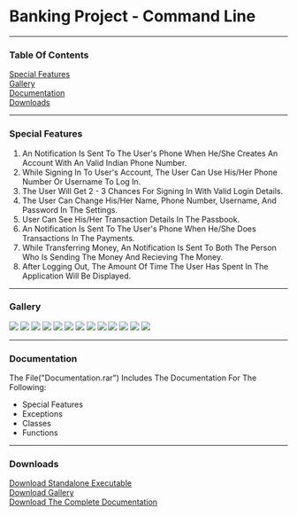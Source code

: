 <h1>Banking Project - Command Line</h1><hr>
<h3 id="toc">Table Of Contents</h3>
<a href="#sf">Special Features</a><br>
<a href="#glry">Gallery</a><br>
<a href="#docs">Documentation</a><br>
<a href="#downloads">Downloads</a><br><hr>
<h3 id="sf">Special Features</h3>
<ol>
    <li>An Notification Is Sent To The User's Phone When
    He/She Creates An Account With An Valid Indian Phone Number.</li>
    <li>While Signing In To User's Account, The User Can Use
    His/Her Phone Number Or Username To Log In.</li>
    <li>The User Will Get 2 - 3 Chances For Signing In With
    Valid Login Details.</li>
    <li>The User Can Change His/Her Name, Phone Number, Username,
    And Password In The Settings.</li>
    <li>User Can See His/Her Transaction Details In The Passbook.</li>
    <li>An Notification Is Sent To The User's Phone When He/She Does 
    Transactions In The Payments.</li>
    <li>While Transferring Money, An Notification Is Sent To Both The Person Who
    Is Sending The Money And Recieving The Money.</li>
    <li>After Logging Out, The Amount Of Time The User Has Spent In The Application
    Will Be Displayed.</li>
</ol><hr>
<h3 id="glry">Gallery</h3>
<img src="https://github.com/its-me-sv/Bank_x64_x86/raw/master/Snips/1.PNG">
<img src="https://github.com/its-me-sv/Bank_x64_x86/raw/master/Snips/2.PNG">
<img src="https://github.com/its-me-sv/Bank_x64_x86/raw/master/Snips/3.PNG">
<img src="https://github.com/its-me-sv/Bank_x64_x86/raw/master/Snips/4.PNG">
<img src="https://github.com/its-me-sv/Bank_x64_x86/raw/master/Snips/5.PNG">
<img src="https://github.com/its-me-sv/Bank_x64_x86/raw/master/Snips/6.PNG">
<img src="https://github.com/its-me-sv/Bank_x64_x86/raw/master/Snips/7.PNG">
<img src="https://github.com/its-me-sv/Bank_x64_x86/raw/master/Snips/8.PNG">
<img src="https://github.com/its-me-sv/Bank_x64_x86/raw/master/Snips/9.PNG">
<img src="https://github.com/its-me-sv/Bank_x64_x86/raw/master/Snips/10.PNG">
<img src="https://github.com/its-me-sv/Bank_x64_x86/raw/master/Snips/11.PNG">
<img src="https://github.com/its-me-sv/Bank_x64_x86/raw/master/Snips/12.PNG">
<img src="https://github.com/its-me-sv/Bank_x64_x86/raw/master/Snips/13.PNG">
<hr>
<h3 id="docs">Documentation</h3>
The File("Documentation.rar") Includes The Documentation For The Following:<br>
<ul>
    <li>Special Features</li>
    <li>Exceptions</li>
    <li>Classes</li>
    <li>Functions</li>
</ul><hr>
<h3 id="downloads">Downloads</h3>
<a href="Bank_x86_x64.exe">Download Standalone Executable</a><br>
<a href="Snips.rar">Download Gallery</a><br>
<a href="Documentation.rar">Download The Complete Documentation</a><br>
